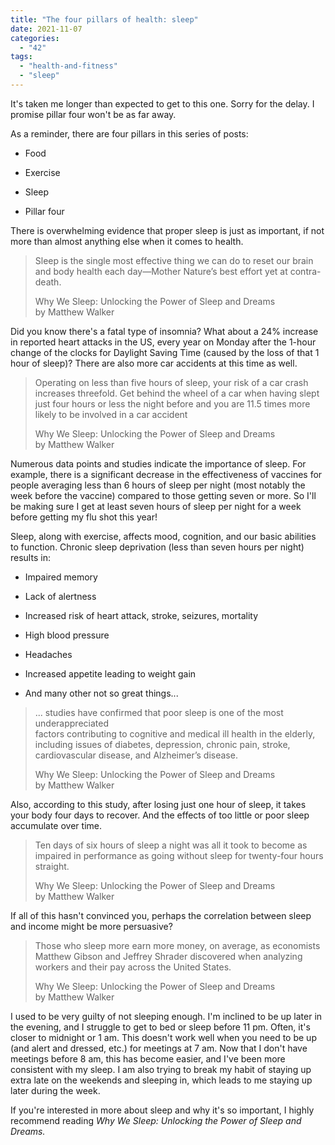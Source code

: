 ```yaml
---
title: "The four pillars of health: sleep"
date: 2021-11-07
categories: 
  - "42"
tags: 
  - "health-and-fitness"
  - "sleep"
---
```


It's taken me longer than expected to get to this one. Sorry for the delay. I promise pillar four won't be as far away.

As a reminder, there are four pillars in this series of posts:

- Food

- Exercise

- Sleep

- Pillar four

There is overwhelming evidence that proper sleep is just as important, if not more than almost anything else when it comes to health.

> Sleep is the single most effective thing we can do to reset our brain and body health each day—Mother Nature’s best effort yet at contra-death.
> 
> Why We Sleep: Unlocking the Power of Sleep and Dreams  
> by Matthew Walker

Did you know there's a fatal type of insomnia? What about a 24% increase in reported heart attacks in the US, every year on Monday after the 1-hour change of the clocks for Daylight Saving Time (caused by the loss of that 1 hour of sleep)? There are also more car accidents at this time as well.

> Operating on less than five hours of sleep, your risk of a car crash increases threefold. Get behind the wheel of a car when having slept just four hours or less the night before and you are 11.5 times more likely to be involved in a car accident
> 
> Why We Sleep: Unlocking the Power of Sleep and Dreams  
> by Matthew Walker

Numerous data points and studies indicate the importance of sleep. For example, there is a significant decrease in the effectiveness of vaccines for people averaging less than 6 hours of sleep per night (most notably the week before the vaccine) compared to those getting seven or more. So I'll be making sure I get at least seven hours of sleep per night for a week before getting my flu shot this year!

Sleep, along with exercise, affects mood, cognition, and our basic abilities to function. Chronic sleep deprivation (less than seven hours per night) results in:

- Impaired memory

- Lack of alertness

- Increased risk of heart attack, stroke, seizures, mortality

- High blood pressure

- Headaches

- Increased appetite leading to weight gain

- And many other not so great things...

> ... studies have confirmed that poor sleep is one of the most underappreciated  
> factors contributing to cognitive and medical ill health in the elderly, including issues of diabetes, depression, chronic pain, stroke, cardiovascular disease, and Alzheimer’s disease.
> 
> Why We Sleep: Unlocking the Power of Sleep and Dreams  
> by Matthew Walker

Also, according to this study, after losing just one hour of sleep, it takes your body four days to recover. And the effects of too little or poor sleep accumulate over time.

> Ten days of six hours of sleep a night was all it took to become as impaired in performance as going without sleep for twenty-four hours straight.
> 
> Why We Sleep: Unlocking the Power of Sleep and Dreams  
> by Matthew Walker

If all of this hasn't convinced you, perhaps the correlation between sleep and income might be more persuasive?

> Those who sleep more earn more money, on average, as economists Matthew Gibson and Jeffrey Shrader discovered when analyzing workers and their pay across the United States.
> 
> Why We Sleep: Unlocking the Power of Sleep and Dreams  
> by Matthew Walker

I used to be very guilty of not sleeping enough. I'm inclined to be up later in the evening, and I struggle to get to bed or sleep before 11 pm. Often, it's closer to midnight or 1 am. This doesn't work well when you need to be up (and alert and dressed, etc.) for meetings at 7 am. Now that I don't have meetings before 8 am, this has become easier, and I've been more consistent with my sleep. I am also trying to break my habit of staying up extra late on the weekends and sleeping in, which leads to me staying up later during the week.

If you're interested in more about sleep and why it's so important, I highly recommend reading _Why We Sleep: Unlocking the Power of Sleep and Dreams._
